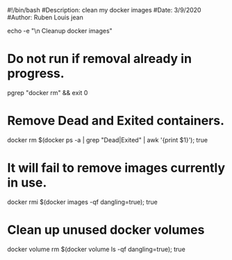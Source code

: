 #!/bin/bash
#Description: clean my docker images
#Date: 3/9/2020
#Author: Ruben Louis jean

echo -e "\n Cleanup docker images"
# Do not run if removal already in progress.
pgrep "docker rm" && exit 0

# Remove Dead and Exited containers.
docker rm $(docker ps -a | grep "Dead\|Exited" | awk '{print $1}'); true

# It will fail to remove images currently in use.
docker rmi $(docker images -qf dangling=true); true

# Clean up unused docker volumes
docker volume rm $(docker volume ls -qf dangling=true); true

